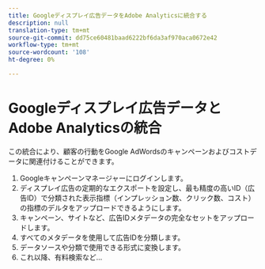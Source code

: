 ```yaml
---
title: Googleディスプレイ広告データをAdobe Analyticsに統合する
description: null
translation-type: tm+mt
source-git-commit: dd75ce60481baad6222bf6da3af970aca0672e42
workflow-type: tm+mt
source-wordcount: '108'
ht-degree: 0%

---
```



# Googleディスプレイ広告データとAdobe Analyticsの統合

この統合により、顧客の行動をGoogle AdWordsのキャンペーンおよびコストデータに関連付けることができます。

1. Googleキャンペーンマネージャーにログインします。
2. ディスプレイ広告の定期的なエクスポートを設定し、最も精度の高いID（広告ID）で分類された表示指標（インプレッション数、クリック数、コスト）の指標のデルタをアップロードできるようにします。
3. キャンペーン、サイトなど、広告IDメタデータの完全なセットをアップロードします。
4. すべてのメタデータを使用して広告IDを分類します。
5. データソースや分類で使用できる形式に変換します。
6. これ以降、有料検索など…
